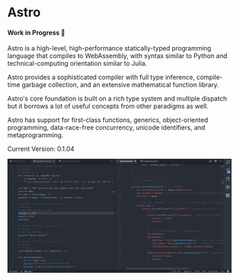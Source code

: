 # Astro 
#### Work in Progress :construction:
Astro is a high-level, high-performance statically-typed programming language that compiles to WebAssembly, with syntax similar to Python and technical-computing orientation similar to Julia. 

Astro provides a sophisticated compiler with full type inference, compile-time garbage collection, and an extensive mathematical function library. 

Astro's core foundation is built on a rich type system and multiple dispatch but it borrows a lot of useful concepts from other paradigms as well. 

Astro has support for first-class functions, generics, object-oriented programming, data-race-free concurrency, unicode identifiers, and metaprogramming.

Current Version: 0.1.04

![alt text](https://github.com/AppCypher/Astro/blob/master/Images/AstroSyntax.png "Astro Syntax")



